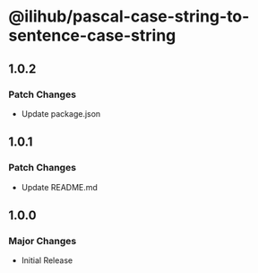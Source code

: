 # @ilihub/pascal-case-string-to-sentence-case-string

## 1.0.2

### Patch Changes

- Update package.json

## 1.0.1

### Patch Changes

- Update README.md

## 1.0.0

### Major Changes

- Initial Release
